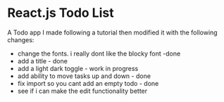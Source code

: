 # React.js Todo List
 A Todo app I made following a tutorial then modified it with the following changes:

 * change the fonts. i really dont like the blocky font -done
 * add a title - done
 * add a light dark toggle - work in progress
 * add ability to move tasks up and down - done
 * fix import so you cant add an empty todo - done
 * see if i can make the edit functionality better